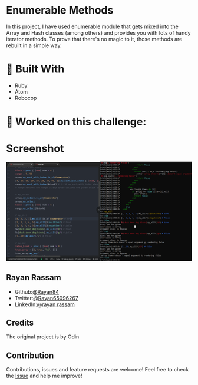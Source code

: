 # Enumerable Methods
In this project, I have used enumerable module that gets mixed into the Array and Hash classes (among others) and provides you with lots of handy iterator methods. To prove that there's no magic to it, those methods are rebuilt in a simple way.

# :hammer: Built With
* Ruby
* Atom
* Robocop

#  :bust_in_silhouette: Worked on this challenge:

# Screenshot
<img src='./screenshot.png'>

## Rayan Rassam
* Github:[@Rayan84](https://github.com/Rayan84)
* Twitter:[@Rayan65096267](https://twitter.com/Rayan65096267)
* LinkedIn:[@rayan rassam](https://www.linkedin.com/in/rayan-rassam-18a0a426/)

## Credits
The original project is by Odin[](https://www.theodinproject.com/courses/ruby-programming/lessons/bubble-sort)

## Contribution
Contributions, issues and feature requests are welcome!
Feel free to check the [Issue](https://github.com/Rayan84/Bubble_sort/issues) and help me improve!

